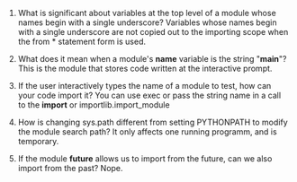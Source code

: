 1.  What is significant about variables at the top level of a module whose names begin with a single underscore?
    Variables whose names begin with a single underscore are not copied out to the importing scope when the from * statement form is used.

2.  What does it mean when a module's __name__ variable is the string "__main__"?
    This is the module that stores code written at the interactive prompt.

3.  If the user interactively types the name of a module to test, how can your code import it?
    You can use exec or pass the string name in a call to the __import__ or importlib.import_module

4.  How is changing sys.path different from setting PYTHONPATH to modify the module search path?
    It only affects one running programm, and is temporary.

5.  If the module __future__ allows us to import from the future, can we also import from the past?
    Nope.